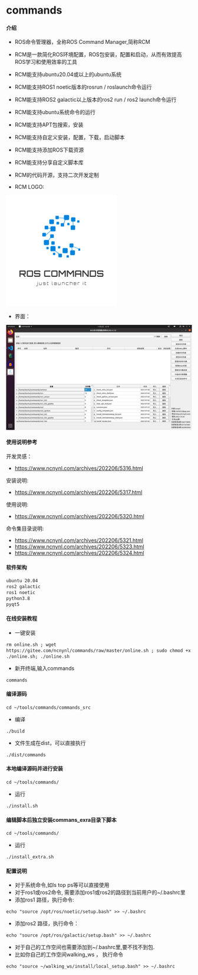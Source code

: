 # commands

#### 介绍

- ROS命令管理器，全称ROS Command Manager,简称RCM
- RCM是一款简化ROS环境配置，ROS包安装，配置和启动，从而有效提高ROS学习和使用效率的工具
- RCM能支持ubuntu20.04或以上的ubuntu系统
- RCM能支持ROS1 noetic版本的rosrun / roslaunch命令运行
- RCM能支持ROS2 galactic以上版本的ros2 run / ros2 launch命令运行
- RCM能支持ubuntu系统命令的运行
- RCM能支持APT包搜索，安装
- RCM能支持自定义安装，配置，下载，启动脚本
- RCM能支持添加ROS下载资源
- RCM能支持分享自定义脚本库
- RCM的代码开源，支持二次开发定制

- RCM LOGO:

![logo](commands.png)


- 界面：

![rcm](images/main.png)



 #### 使用说明参考

开发灵感： 

- https://www.ncnynl.com/archives/202206/5316.html

安装说明: 

- https://www.ncnynl.com/archives/202206/5317.html

使用说明: 

- https://www.ncnynl.com/archives/202206/5320.html 

命令集目录说明: 

 - https://www.ncnynl.com/archives/202206/5321.html
 - https://www.ncnynl.com/archives/202206/5323.html
 - https://www.ncnynl.com/archives/202206/5324.html


#### 软件架构

```
ubuntu 20.04 
ros2 galactic
ros1 noetic
python3.8 
pyqt5
```



#### 在线安装教程

 - 一键安装

```
rm online.sh ; wget https://gitee.com/ncnynl/commands/raw/master/online.sh ; sudo chmod +x ./online.sh; ./online.sh
```

 - 新开终端,输入commands

```
commands
```

#### 编译源码

```
cd ~/tools/commands/commands_src
```
- 编译

```
./build
```

- 文件生成在dist，可以直接执行

```
./dist/commands
```

#### 本地编译源码并进行安装

```
cd ~/tools/commands/
```

- 运行

```
./install.sh
```

#### 编辑脚本后独立安装commans_exra目录下脚本

```
cd ~/tools/commands/
```

- 运行

```
./install_extra.sh
```

#### 配置说明


 - 对于系统命令,如ls top ps等可以直接使用
 - 对于ros1或ros2命令, 需要添加ros1或ros2的路径到当前用户的~/.bashrc里
 - 添加ros1 路径，执行命令:

```
echo "source /opt/ros/noetic/setup.bash" >> ~/.bashrc
```
 - 添加ros2 路径，执行命令：

```
echo "source /opt/ros/galactic/setup.bash" >> ~/.bashrc
```

 - 对于自己的工作空间也需要添加到~/.bashrc里,要不找不到包.
 - 比如你自己的工作空间walking_ws ， 执行命令

```
echo "source ~/walking_ws/install/local_setup.bash" >> ~/.bashrc
```

